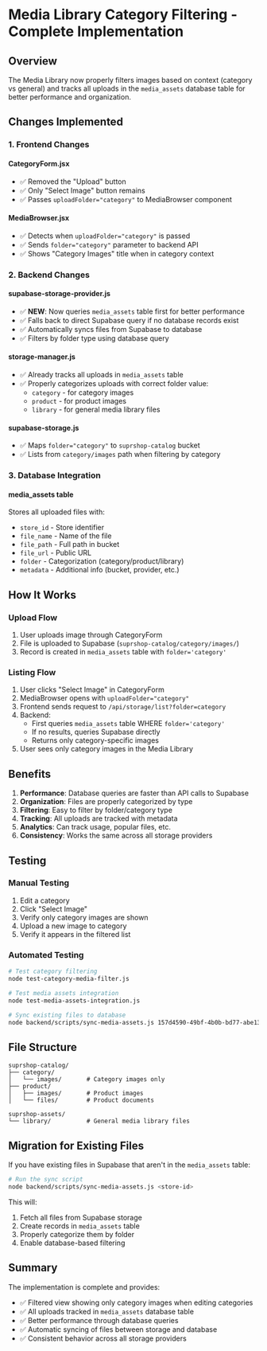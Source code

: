 # Media Library Category Filtering - Complete Implementation

## Overview
The Media Library now properly filters images based on context (category vs general) and tracks all uploads in the `media_assets` database table for better performance and organization.

## Changes Implemented

### 1. Frontend Changes

#### CategoryForm.jsx
- ✅ Removed the "Upload" button
- ✅ Only "Select Image" button remains
- ✅ Passes `uploadFolder="category"` to MediaBrowser component

#### MediaBrowser.jsx
- ✅ Detects when `uploadFolder="category"` is passed
- ✅ Sends `folder="category"` parameter to backend API
- ✅ Shows "Category Images" title when in category context

### 2. Backend Changes

#### supabase-storage-provider.js
- ✅ **NEW**: Now queries `media_assets` table first for better performance
- ✅ Falls back to direct Supabase query if no database records exist
- ✅ Automatically syncs files from Supabase to database
- ✅ Filters by folder type using database query

#### storage-manager.js
- ✅ Already tracks all uploads in `media_assets` table
- ✅ Properly categorizes uploads with correct folder value:
  - `category` - for category images
  - `product` - for product images
  - `library` - for general media library files

#### supabase-storage.js
- ✅ Maps `folder="category"` to `suprshop-catalog` bucket
- ✅ Lists from `category/images` path when filtering by category

### 3. Database Integration

#### media_assets table
Stores all uploaded files with:
- `store_id` - Store identifier
- `file_name` - Name of the file
- `file_path` - Full path in bucket
- `file_url` - Public URL
- `folder` - Categorization (category/product/library)
- `metadata` - Additional info (bucket, provider, etc.)

## How It Works

### Upload Flow
1. User uploads image through CategoryForm
2. File is uploaded to Supabase (`suprshop-catalog/category/images/`)
3. Record is created in `media_assets` table with `folder='category'`

### Listing Flow
1. User clicks "Select Image" in CategoryForm
2. MediaBrowser opens with `uploadFolder="category"`
3. Frontend sends request to `/api/storage/list?folder=category`
4. Backend:
   - First queries `media_assets` table WHERE `folder='category'`
   - If no results, queries Supabase directly
   - Returns only category-specific images
5. User sees only category images in the Media Library

## Benefits

1. **Performance**: Database queries are faster than API calls to Supabase
2. **Organization**: Files are properly categorized by type
3. **Filtering**: Easy to filter by folder/category type
4. **Tracking**: All uploads are tracked with metadata
5. **Analytics**: Can track usage, popular files, etc.
6. **Consistency**: Works the same across all storage providers

## Testing

### Manual Testing
1. Edit a category
2. Click "Select Image"
3. Verify only category images are shown
4. Upload a new image to category
5. Verify it appears in the filtered list

### Automated Testing
```bash
# Test category filtering
node test-category-media-filter.js

# Test media assets integration
node test-media-assets-integration.js

# Sync existing files to database
node backend/scripts/sync-media-assets.js 157d4590-49bf-4b0b-bd77-abe131909528
```

## File Structure

```
suprshop-catalog/
├── category/
│   └── images/       # Category images only
├── product/
│   ├── images/       # Product images
│   └── files/        # Product documents
    
suprshop-assets/
└── library/          # General media library files
```

## Migration for Existing Files

If you have existing files in Supabase that aren't in the `media_assets` table:

```bash
# Run the sync script
node backend/scripts/sync-media-assets.js <store-id>
```

This will:
1. Fetch all files from Supabase storage
2. Create records in `media_assets` table
3. Properly categorize them by folder
4. Enable database-based filtering

## Summary

The implementation is complete and provides:
- ✅ Filtered view showing only category images when editing categories
- ✅ All uploads tracked in `media_assets` database table
- ✅ Better performance through database queries
- ✅ Automatic syncing of files between storage and database
- ✅ Consistent behavior across all storage providers